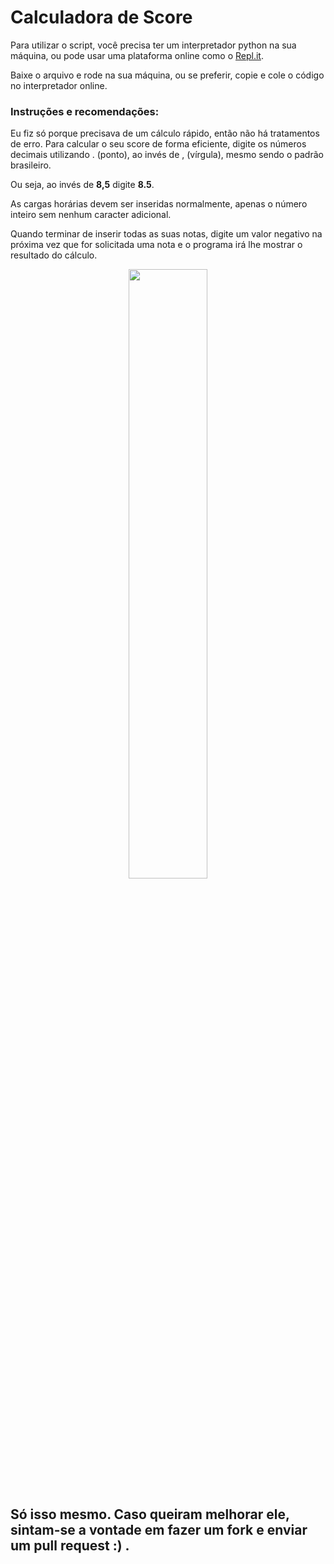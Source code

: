 # Calculadora de Score
Para utilizar o script, você precisa ter um interpretador python na sua máquina, ou pode usar uma plataforma online
como o <a href="https://repl.it/languages/python3">Repl.it</a>.

Baixe o arquivo e rode na sua máquina, ou se preferir, copie e cole o código no interpretador online.

### Instruções e recomendações:
Eu fiz só porque precisava de um cálculo rápido, então não há tratamentos de erro.
Para calcular o seu score de forma eficiente, digite os números decimais utilizando . (ponto), ao invés de , (vírgula), mesmo sendo o padrão brasileiro.

Ou seja, ao invés de <b>8,5</b> digite <b>8.5</b>.

As cargas horárias devem ser inseridas normalmente, apenas o número inteiro sem nenhum caracter adicional.

Quando terminar de inserir todas as suas notas, digite um valor negativo na próxima vez que for solicitada uma nota e o programa irá lhe mostrar o resultado do cálculo.

<p align="center">
  <img src="https://github.com/di3goCS/score-calculator/blob/master/printscreen.png"
       width="50%">
</p>

## Só isso mesmo. Caso queiram melhorar ele, sintam-se a vontade em fazer um fork e enviar um pull request :) .
